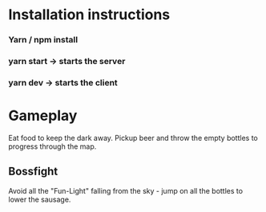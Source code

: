 # Installation instructions

### Yarn / npm install
### yarn start -> starts the server
### yarn dev -> starts the client

# Gameplay
Eat food to keep the dark away.
Pickup beer and throw the empty bottles to progress through the map.
## Bossfight
Avoid all the "Fun-Light" falling from the sky - jump on all the bottles to lower the sausage.
